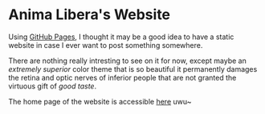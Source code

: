 
# Anima Libera's Website

Using [GitHub Pages](https://pages.github.com/),
I thought it may be a good idea to have a static website
in case I ever want to post something somewhere.

There are nothing really intresting to see on it for now,
except maybe an *extremely superior* color theme that is so beautiful
it permanently damages the retina and optic nerves of inferior people
that are not granted the virtuous gift of *good taste*.

The home page of the website is accessible
[here](https://anima-libera.github.io/) uwu~
